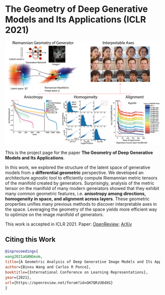 # The Geometry of Deep Generative Models and Its Applications (ICLR 2021)


![Poster Thumbnails](imgs/Poster_ThumbNails.png)

This is the project page for the paper **The Geometry of Deep Generative Models and Its Applications**. 

In this work, we explored the structure of the latent space of generative models from a **differential geometric** perspective. We developed an architecture agnostic tool to efficiently compute Riemannian metric tensors of the manifold created by generators. Surprisingly, analysis of the metric tensor on the manifold of many modern generators showed that they exhibit many common geometric features, i.e. **anisotropy among directions, homogeneity in space, and alignment across layers**. These geometric properties unifies many previous methods to discover interpretable axes in the space. Leveraging the geometry of the space yields more efficient way to optimize on the image manifold of generators. 

This work is accepted in ICLR 2021. Paper: [OpenReview](https://openreview.net/forum?id=GH7QRzUDdXG); [ArXiv](https://arxiv.org/abs/2101.06006)

## Citing this Work
```bibtex
@inproceedings{
wang2021aGANGeom,
title={A Geometric Analysis of Deep Generative Image Models and Its Applications},
author={Binxu Wang and Carlos R Ponce},
booktitle={International Conference on Learning Representations},
year={2021},
url={https://openreview.net/forum?id=GH7QRzUDdXG}
}
```

<!-- ## Welcome to GitHub Pages

You can use the [editor on GitHub](https://github.com/Animadversio/GAN-Geometry/edit/gh-pages/index.md) to maintain and preview the content for your website in Markdown files.

Whenever you commit to this repository, GitHub Pages will run [Jekyll](https://jekyllrb.com/) to rebuild the pages in your site, from the content in your Markdown files.

### Jekyll Themes

Your Pages site will use the layout and styles from the Jekyll theme you have selected in your [repository settings](https://github.com/Animadversio/GAN-Geometry/settings). The name of this theme is saved in the Jekyll `_config.yml` configuration file.
 -->